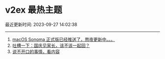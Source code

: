 # v2ex 最热主题

最近更新时间: 2023-09-27 14:02:38

--- 
1. [macOS Sonoma 正式版已经推送了，熬夜更新中。。。](https://www.v2ex.com/t/977421) 
2. [吐槽一下：国庆见家长，该不该一起回？](https://www.v2ex.com/t/977451) 
3. [说不开口的事情，看内容](https://www.v2ex.com/t/977464) 
